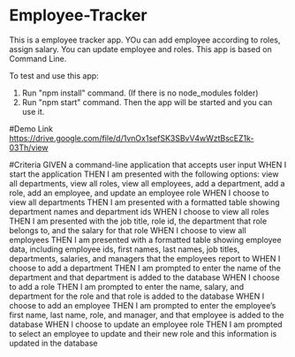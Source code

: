 # Employee-Tracker

This is a employee tracker app. YOu can add employee according to roles, assign salary. You can update employee and roles. This app is based on Command Line.

To test and use this app:

1. Run "npm install" command. (If there is no node_modules folder)
2. Run "npm start" command. Then the app will be started and you can use it.

#Demo Link
https://drive.google.com/file/d/1vnOx1sefSK3SBvV4wWztBscEZ1k-03Th/view

#Criteria
GIVEN a command-line application that accepts user input
WHEN I start the application
THEN I am presented with the following options: view all departments, view all roles, view all employees, add a department, add a role, add an employee, and update an employee role
WHEN I choose to view all departments
THEN I am presented with a formatted table showing department names and department ids
WHEN I choose to view all roles
THEN I am presented with the job title, role id, the department that role belongs to, and the salary for that role
WHEN I choose to view all employees
THEN I am presented with a formatted table showing employee data, including employee ids, first names, last names, job titles, departments, salaries, and managers that the employees report to
WHEN I choose to add a department
THEN I am prompted to enter the name of the department and that department is added to the database
WHEN I choose to add a role
THEN I am prompted to enter the name, salary, and department for the role and that role is added to the database
WHEN I choose to add an employee
THEN I am prompted to enter the employee’s first name, last name, role, and manager, and that employee is added to the database
WHEN I choose to update an employee role
THEN I am prompted to select an employee to update and their new role and this information is updated in the database

